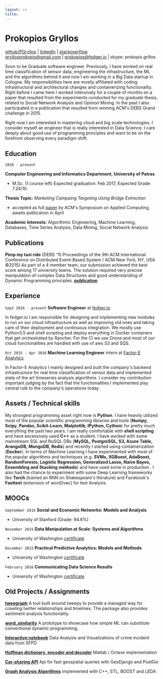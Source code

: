 ```yaml
---
layout: cv
title:
---
```


# Prokopios Gryllos

<div id="webaddress">
<a href="http://www.github.com/PGryllos">github/PGryllos</a>
|  <a href="https://www.linkedin.com/in/pgryllos">linkedIn</a>
|  <a href="http://stackoverflow.com/users/4068678/letsplayyahtzee">stackoverflow</a>
<!-- |  <a href="http://www.kaggle.com/pgryllos">kaggle</a>-->
</div>
<div id="webaddress">
<a href="http://gryllosprokopis@gmail.com">gryllosprokopis@gmail.com</a>
|  <a href="prokopios@fedger.io">prokopios@fedger.io</a>
|  <a> skype: prokopis.grillos </a>
</div>

Soon to be Graduate software engineer. Previously, I have worked on real time classification of sensor data; engineering the infrastructure, the ML and the algorithms behind it and now I am working in a Big Data startup in Cologne. My responsibilities here are mostly affiliated with coding infrastructural and architectural changes and containerizing functionality. Right before I came here I worked intensively for a couple of months on a paper that resulted from the experiments conducted for my graduate thesis, related to Social Network Analysis and Opinion Mining. In the past I also participated in a publication that resulted from winning ACM's DEBS Grand challenge in 2015.

Right now I am interested in mastering cloud and big scale technologies. I consider myself an engineer that is really interested in Data Science. I care deeply about good use of programming principles and want to be on the forefront observing every paradigm shift. 

## Education

`2010 - present`

__Computer Engineering and Informatics Department, University of Patras__

- M.Sc. (1 course left) Expected graduation: Feb 2017, Expected Grade: 7.24/10

__Thesis Topic:__ _Marketing Campaing Targeting Using Bridge Extraction_ 

- accepted as full [paper](https://drive.google.com/file/d/0B7gpm0rYX21kS09lQThfMkZtQjA/view?usp=sharing) by ACM's Symposium on Applied Computing, awaits publication in April

__Academic Interests:__ Algorithmic Engineering, Machine Learning, Databases, Time Series Analysis, Data Mining, Social Network Analysis


## Publications

__Pimp my taxi ride__ (DEBS '15 Proceedings of the 9th ACM International Conference on Distributed Event-Based System / ACM New York, NY, USA ©2015)
As part of a 4 member team, our submission achieved the best score among 17 university teams. The solution required very precise manipulation of complex Data Structures and good understanding of Dynamic Programming principles.
[__publication__](http://dl.acm.org/citation.cfm?doid=2675743.2776759)


## Experience

`Sept 2016 - present`
__Software Engineer__ at [fedger.io](http://fedger.io/).

In fedger.io I am responsible for designing and implementing new modules to run on our cloud infrastructure as well as improving old ones and taking care of their deployment and continuous integration. We mostly use Python3.5 and shell scripting and deploy everything in Docker containers that get orchestrated by Rancher. For the CI we use Drone and most of our cloud functionalities are handled with use of aws S3 and SQS.

`Oct 2015 - Apr 2016`
__Machine Learning Engineer__ intern at [Factor-E Analytics](http://www.factor-e.eu)

In Factor-E Analytics I mainly designed and built the company's backend infrastructure for real time classification
of sensor data and implemented state of the art timeseries analysis algorithms. I consider my contribution
important judging by the fact that the functionalities I implemented play central role to the company's
operations today.


## Assets / Technical skills
My strongest programming asset right now is __Python__. I have heavily utilized most of the popular scientific 
programming libraries and tools (__Numpy, Scipy, Pandas, Scikit-Learn, Matplotlib, IPython, Cython__) for pretty much everything
the past two years. I am really comfortable with __shell scripting__ and have excessively used __C++__ as a student. I have
worked with some mainstream SQL and NoSQL DBs (__MySQL, PostgreSQL, S3, Azure Table, ArangoDB, MongoDB, Redis__) and recently
I started using containerization (__Docker__). In terms of Machine Learning I have experimented with most of the popular algorithms
and techniques (e.g. __SVMs, XGBoost, AdaBoost, RandomForests, Logistic Regression, Generalized Lasso,
 Naive Bayes, Ensembling and Stacking methods__) and have used some in production . I also had the chance to experiment with some Deep Learning frameworks like __Torch__ (trained an RNN on Shakespeare's literature) and Facebook's __Fasttext__ (extension of word2vec) for text Analysis.



## MOOCs


`September 2016`
__Social and Economic Networks: Models and Analysis__

- University of Stanford (Grade: 94.6%)

`November 2015`
__Data Manipulation at Scale: Systems and Algorithms__

- University of Washington [certificate](https://www.coursera.org/account/accomplishments/certificate/73PW8J6MBAJH)

`December 2015`
__Practical Predictive Analytics: Models and Methods__

- University of Washington [certificate](https://www.coursera.org/account/accomplishments/certificate/P6J2AWFD5HCD)

`February 2016`
__Communicating Data Science Results__

- University of Washington [certificate](https://www.coursera.org/account/accomplishments/verify/GCXCRMC2TD95)



## Old Projects / Assignments

[__tweegraph__](https://github.com/PGryllos/tweegraph) A tool built around tweepy to provide a managed way for crawling twitter relationships and timelines. The package also provides sentiment analysis functionality.

[__word_similarity__](https://github.com/PGryllos/word_similarity) A prototype to showcase how simple ML can substitute conventional dynamic programming.

[__Interactive notebook__](https://github.com/PGryllos/SanFranciscoCrimeAnalysis/blob/master/report.ipynb) Data Analysis and Visualizations of crime incident data from SFPD

[__Huffman dictionary, encoder and decoder__](https://github.com/PGryllos/nhuff) Matlab / Octave implementation

[__Car-sharing API__](https://github.com/PGryllos/car_api) Api for fast geospatial queries with GeoDjango and PostGis 

[__Graph Analysis Algorithms__](https://github.com/PGryllos/kruskal_strong_comp) implemented with C++, STL, BOOST and LEDA


<!-- ### Footer

Last updated: May 2013 -->


